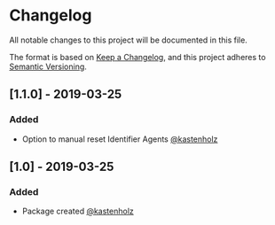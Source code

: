 # Changelog
All notable changes to this project will be documented in this file.

The format is based on [Keep a Changelog](https://keepachangelog.com/en/1.0.0/),
and this project adheres to [Semantic Versioning](https://semver.org/spec/v2.0.0.html).

## [1.1.0] - 2019-03-25
### Added
- Option to manual reset Identifier Agents [@kastenholz](https://github.com/thokas)

## [1.0] - 2019-03-25
### Added
- Package created [@kastenholz](https://github.com/thokas)